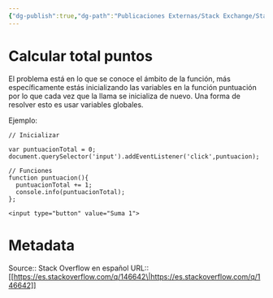 ```yaml
---
{"dg-publish":true,"dg-path":"Publicaciones Externas/Stack Exchange/Stack Overflow en español/es.stackoverflow.com-146642.md","permalink":"/publicaciones-externas/stack-exchange/stack-overflow-en-espanol/es-stackoverflow-com-146642/","title":"Calcular total puntos","hide":true,"noteIcon":"default","created":"2024-04-03T12:49:10.354-06:00","updated":"2024-04-05T16:43:53.269-06:00"}
---
```


# Calcular total puntos

El problema está en lo que se conoce el ámbito de la función, más específicamente estás inicializando las variables en la función puntuación por lo que cada vez que la llama se inicializa de nuevo. Una forma de resolver esto es usar variables globales.

Ejemplo:

<!-- begin snippet: js hide: false console: true babel: false -->

<!-- language: lang-js -->

    // Inicializar

    var puntuacionTotal = 0;
    document.querySelector('input').addEventListener('click',puntuacion);

    // Funciones
    function puntuacion(){
      puntuacionTotal += 1; 
      console.info(puntuacionTotal);
    };

<!-- language: lang-html -->

    <input type="button" value="Suma 1">

<!-- end snippet -->



# Metadata
Source:: Stack Overflow en español
URL:: [[https://es.stackoverflow.com/q/146642\|https://es.stackoverflow.com/q/146642]]

